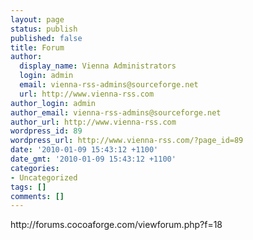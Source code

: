 ```yaml
---
layout: page
status: publish
published: false
title: Forum
author:
  display_name: Vienna Administrators
  login: admin
  email: vienna-rss-admins@sourceforge.net
  url: http://www.vienna-rss.com
author_login: admin
author_email: vienna-rss-admins@sourceforge.net
author_url: http://www.vienna-rss.com
wordpress_id: 89
wordpress_url: http://www.vienna-rss.com/?page_id=89
date: '2010-01-09 15:43:12 +1100'
date_gmt: '2010-01-09 15:43:12 +1100'
categories:
- Uncategorized
tags: []
comments: []
---
```

<p>http:&#47;&#47;forums.cocoaforge.com&#47;viewforum.php?f=18</p>
